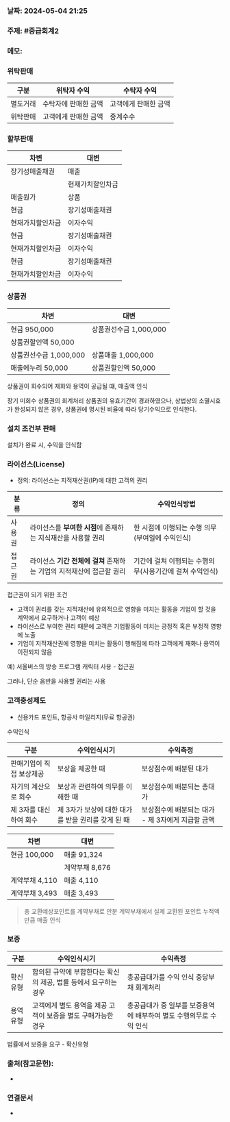### 날짜: 2024-05-04 21:25

### 주제: #중급회계2 

### 메모:

### 위탁판매

| 구분   | 위탁자 수익      | 수탁자 수익      |
| ---- | ----------- | ----------- |
| 별도거래 | 수탁자에 판매한 금액 | 고객에게 판매한 금액 |
| 위탁판매 | 고객에게 판매한 금액 | 중계수수        |

### 할부판매


| 차변       | 대변       |
| -------- | -------- |
| 장기성매출채권  | 매출       |
|          | 현재가치할인차금 |
| 매출원가     | 상품       |
| 현금       | 장기성매출채권  |
| 현재가치할인차금 | 이자수익     |
| 현금       | 장기성매출채권  |
| 현재가치할인차금 | 이자수익     |
| 현금       | 장기성매출채권  |
| 현재가치할인차금 | 이자수익     |


### 상품권


| 차변               | 대변               |
| ---------------- | ---------------- |
| 현금 950,000       | 상품권선수금 1,000,000 |
| 상품권할인액 50,000    |                  |
| 상품권선수금 1,000,000 | 상품매출 1,000,000   |
| 매출에누리 50,000     | 상품권할인액 50,000    |

상품권이 회수되어 재화와 용역이 공급될 떄, 매출액 인식


장기 미회수 상품권의 회계처리 
상품권의 유효기간이 경과하였으나, 상법상의 소멸시효가 완성되지 않은 경우, 상품권에 명시된 비율에 따라 당기수익으로 인식한다.

### 설치 조건부 판매

설치가 완료 시, 수익을 인식함

### 라이선스(License)

- 정의: 라이선스는 지적재산권(IP)에 대한 고객의 권리

| 분류  | 정의                                       | 수익인식방법                          |
| --- | ---------------------------------------- | ------------------------------- |
| 사용권 | 라이선스를 **부여한 시점**에 존재하는 지식재산을 사용할 권리      | 한 시점에 이행되는 수행 의무(부여일에 수익인식)     |
| 접근권 | 라이선스 **기간 전체에 걸쳐** 존재하는 기업의 지적재산에 접근할 권리 | 기간에 걸쳐 이행되는 수행의무(사용기간에 걸쳐 수익인식) |
접근권이 되기 위한 조건

- 고객이 권리를 갖는 지적재산에 유의적으로 영향을 미치는 활동을 기업이 할 것을 계약에서 요구하거나 고객이 예상
- 라이선스로 부여한 권리 때문에 고객은 기업활동이 미치는 긍정적 혹은 부정적 영향에 노출
- 기업이 지적재산권에 영향을 미치는 활동이 행해짐에 따라 고객에게 재화나 용역이 이전되지 않음

예) 서울버스의 방송 프로그램 캐릭터 사용 - 접근권

그러나, 단순 음반을 사용할 권리는 사용


### 고객충성제도

- 신용카드 포인트, 항공사 마일리지(무료 항공권)

수익인식


| 구분            | 수익인식시기                         | 수익측정                          |
| ------------- | ------------------------------ | ----------------------------- |
| 판매기업이 직접 보상제공 | 보상을 제공한 때                      | 보상점수에 배분된 대가                  |
| 자기의 계산으로 회수   | 보상과 관련하여 의무를 이해한 때             | 보상점수에 배분되는 총대가                |
| 제 3자를 대신하여 회수 | 제 3자가 보상에 대한 대가를 받을 권리를 갖게 된 때 | 보상점수에 배분되는 대가 - 제 3자에게 지급할 금액 |


| 차변         | 대변         |
| ---------- | ---------- |
| 현금 100,000 | 매출 91,324  |
|            | 계약부채 8,676 |
| 계약부채 4,110 | 매출 4,110   |
| 계약부채 3,493 | 매출 3,493   |

> 총 교환예상포인트를 계약부채로 안분
> 계약부채에서 실제 교환된 포인트 누적액만큼 매출 인식



### 보증


| 구분   | 수익인식시기                               | 수익측정                                  |
| ---- | ------------------------------------ | ------------------------------------- |
| 확신유형 | 합의된 규약에 부합한다는 확신의 제공, 법률 등에서 요구하는 경우 | 총공급대가를 수익 인식 충당부채 회계처리                |
| 용역유형 | 고객에게 별도 용역을 제공 고객이 보증을 별도 구매가능한 경우   | 총공급대가 중 일부를 보증용역에 배부하여 별도 수행의무로 수익 인식 |
법률에서 보증을 요구 - 확신유형




### 출처(참고문헌):
- 

### 연결문서
- 
